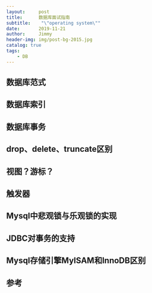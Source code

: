 ```yaml
---
layout:     post
title:      数据库面试指南
subtitle:    "\"operating system\""
date:       2019-11-21
author:     Jimmy
header-img: img/post-bg-2015.jpg
catalog: true
tags:
    - DB
---
```



## 数据库范式


## 数据库索引

## 数据库事务

## drop、delete、truncate区别

## 视图？游标？

## 触发器

## Mysql中悲观锁与乐观锁的实现

## JDBC对事务的支持

## Mysql存储引擎MyISAM和InnoDB区别



## 参考

